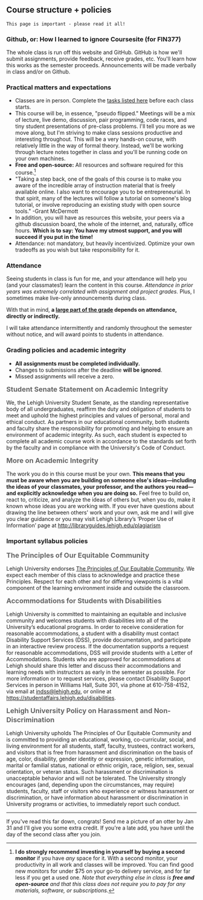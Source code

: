 ## Course structure + policies 
 
```{warning}
This page is important - please read it all!
```

### Github, or: How I learned to ignore Coursesite (for FIN377)

The whole class is run off this website and GitHub. GitHub is how we'll submit assignments, provide feedback, receive grades, etc.  You'll learn how this works as the semester proceeds. Announcements will be made verbally in class and/or on Github. 

### Practical matters and expectations 

- Classes are in person. Complete the [tasks listed here](schedule) before each class starts. 
- This course will be, in essence, "pseudo flipped." Meetings will be a mix of lecture, live demo, discussion, pair programming, code races, and tiny student presentations of pre-class problems. I'll tell you more as we move along, but I'm striving to make class sessions productive and interesting throughout. This will be a very hands-on course, with relatively little in the way of formal theory. Instead, we'll be working through lecture notes together in class and you'll be running code on your own machines.
- **Free and open-source:** All resources and software required for this course.[^invest]
- "Taking a step back, one of the goals of this course is to make you aware of the incredible array of instruction material that is freely available online. I also want to encourage you to be entrepreneurial. In that spirit, many of the lectures will follow a tutorial on someone's blog tutorial, or involve reproducing an existing study with open source tools." -Grant McDermott
- In addition, you will have as resources this website, your peers via a github discussion board, the whole of the internet, and, naturally, office hours. **Which is to say: You have my utmost support, and you will succeed if you put in the time!**
- Attendance: not mandatory, but heavily incentivized. Optimize your own tradeoffs as you wish but take responsibility for it. 

[^invest]: **I do strongly recommend investing in yourself by buying a second monitor** if you have _any_ space for it. With a second monitor, your productivity in all work and classes will be improved. You can find good new monitors for under \$75 on your go-to delivery service, and for far less if you get a used one.  _Note that everything else in class is **free and open-source** and that this class does not require you to pay for any materials, software, or subscriptions._

### Attendance

Seeing students in class is fun for me, and your attendance will help you (and your classmates!) learn the content in this course. _Attendance in prior years was extremely correlated with assignment and project grades._ Plus, I sometimes make live-only announcements during class. 

With that in mind, **a [large part of the grade](gradeoverview) depends on attendance, directly or indirectly.** 

I will take attendance intermittently and randomly throughout the semester without notice, and will award points to students in attendance. 

### Grading policies and academic integrity

- **All assignments must be completed individually.** 
- Changes to submissions after the deadline **will be ignored**.
- Missed assignments will receive a zero. 

<p style="font-size:18px; line-height:24px; color:#666666; margin:0 0 10px;"> <b> <!-- makes it like H3 -->
 Student Senate Statement on Academic Integrity
</b></p>

We, the Lehigh University Student Senate, as the standing representative body of all undergraduates, reaffirm the duty and obligation of students to meet and uphold the highest principles and values of personal, moral and ethical conduct. As partners in our educational community, both students and faculty share the responsibility for promoting and helping to ensure an environment of academic integrity. As such, each student is expected to complete all academic course work in accordance to the standards set forth by the faculty and in compliance with the University's Code of Conduct.

<p style="font-size:18px; line-height:24px; color:#666666; margin:0 0 10px;"> <b> <!-- makes it like H3 -->
 More on Academic Integrity 
</b></p>

The work you do in this course must be your own. **This means that you must be aware when you are building on someone else's ideas—including  the ideas of your classmates, your professor, and the authors you read—and explicitly acknowledge when you are doing so.** Feel free to build on, react to, criticize, and analyze the ideas of others but, when you do, make it known whose ideas you are working with. If you ever have questions about drawing the line between others' work and your own, ask me and I will give you clear guidance or you may visit Lehigh Library’s ‘Proper Use of Information’ page at http://libraryguides.lehigh.edu/plagiarism 

### Important syllabus policies


<p style="font-size:18px; line-height:24px; color:#666666; margin:0 0 10px;"> <b> <!-- makes it like H3 -->
 The Principles of Our Equitable Community 
</b></p>

Lehigh University endorses [The Principles of Our Equitable Community](http://www.lehigh.edu/~inprv/initiatives/PrinciplesEquity_Sheet_v2_032212.pdf). We expect each member of this class to acknowledge and practice these Principles. Respect for each other and for differing viewpoints is a vital component of the learning environment inside and outside the classroom.

<p style="font-size:18px; line-height:24px; color:#666666; margin:0 0 10px;"> <b> <!-- makes it like H3 -->
 Accommodations for Students with Disabilities 
</b></p>

Lehigh University is committed to maintaining an equitable and inclusive community and welcomes students with disabilities into all of the University’s educational programs.  In order to receive consideration for reasonable accommodations, a student with a disability must contact Disability Support Services (DSS), provide documentation, and participate in an interactive review process.  If the documentation supports a request for reasonable accommodations, DSS will provide students with a Letter of Accommodations. Students who are approved for accommodations at Lehigh should share this letter and discuss their accommodations and learning needs with instructors as early in the semester as possible.  For more information or to request services, please contact Disability Support Services in person in Williams Hall, Suite 301, via phone at 610-758-4152, via email at indss@lehigh.edu, or online at https://studentaffairs.lehigh.edu/disabilities.

<p style="font-size:18px; line-height:24px; color:#666666; margin:0 0 10px;"> <b> <!-- makes it like H3 -->
Lehigh University Policy on Harassment and Non-Discrimination
</b></p>

Lehigh University upholds The Principles of Our Equitable Community and is committed to providing an educational, working, co-curricular, social, and living environment for all students, staff, faculty, trustees, contract workers, and visitors that is free from harassment and discrimination on the basis of age, color, disability, gender identity or expression, genetic information, marital or familial status, national or ethnic origin, race, religion, sex, sexual orientation, or veteran status.  Such harassment or discrimination is unacceptable behavior and will not be tolerated. The University strongly encourages (and, depending upon the circumstances, may require) students, faculty, staff or visitors who experience or witness harassment or discrimination, or have information about harassment or discrimination in University programs or activities, to immediately report such conduct. 

---

If you've read this far down, congrats! Send me a picture of an otter by Jan 31 and I'll give you some extra credit. If you're a late add, you have until the day of the second class after you join.  

